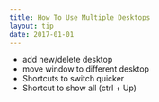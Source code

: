 ```yaml
---
title: How To Use Multiple Desktops
layout: tip
date: 2017-01-01
---
```



* add new/delete desktop
* move window to different desktop
* Shortcuts to switch quicker
* Shortcut to show all (ctrl + Up)
